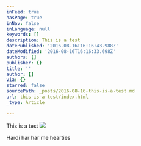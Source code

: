 ```yaml
---
inFeed: true
hasPage: true
inNav: false
inLanguage: null
keywords: []
description: This is a test
datePublished: '2016-08-16T16:16:43.988Z'
dateModified: '2016-08-16T16:16:33.698Z'
authors: []
publisher: {}
title: ''
author: []
via: {}
starred: false
sourcePath: _posts/2016-08-16-this-is-a-test.md
url: this-is-a-test/index.html
_type: Article

---
```

This is a test
![](https://the-grid-user-content.s3-us-west-2.amazonaws.com/c6ae6856-67de-4782-b304-d061ac12cfc8.jpg)

Hardi har har me hearties